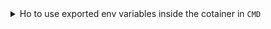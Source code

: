 <details>
<summary>Ho to use exported env variables inside the cotainer in <code>CMD</code></summary>

I have this `Dockerfile`:

```Dockerfile
FROM python:3.12.9-bullseye
WORKDIR /app
COPY requirements.txt .
RUN pip3 install -r requirements.txt
COPY . .
CMD [ "uvicorn", "src.main:app", "--host", "0.0.0.0", "--port", "$APP_PORT", "--log-level", "error" ]
```

And this `compose.yml` file:

```yaml
services:
  app:
    build: 
      context: .
    env_file:
      - .env
    ports:
      - 8000:$APP_PORT
```

With this `.env` file:

```cmd
APP_NAME="My API"
APP_PORT=3000
```

Why when I run my compose file I get this error message:

```cmd
app-1  | Usage: uvicorn [OPTIONS] APP
app-1  | Try 'uvicorn --help' for help.
app-1  | 
app-1  | Error: Invalid value for '--port': '$APP_PORT' is not a valid integer.
```

I wanna read `APP_PORT` env variable in `CMD` in `Dockerfile` from the shell.

---

The issue occurs because environment variables are not expanded in Docker's exec form (the JSON array syntax). In your CMD instruction, `$APP_PORT` is treated as a literal string rather than being replaced by its value. To fix that you need to use shell form in `CMD`:

```Dockerfile
CMD uvicorn src.main:app --host 0.0.0.0 --port $APP_PORT --log-level error
```

Or you can use explicit shell invocation: 

```Dockerfile
CMD ["sh", "-c", "uvicorn src.main:app --host 0.0.0.0 --port $APP_PORT --log-level error"]
```

</details>
